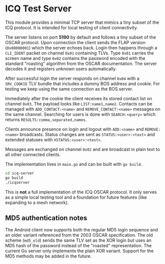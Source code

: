 # ICQ Test Server

This module provides a minimal TCP server that mimics a tiny subset of the ICQ protocol.
It is intended for local testing of client connectivity.

The server listens on port **5190** by default and follows a tiny subset of the
OSCAR protocol. Upon connection the client sends the FLAP version (`0x00000001`)
which the server echoes back. Login then happens through a `CLI_IDENT` packet on
channel `0x01` containing TLVs. Type `0x01` carries the screen name and type
`0x02` contains the password encoded with the standard "roasting" algorithm from
the OSCAR documentation. The server decodes it and registers unknown users
automatically.

After successful login the server responds on channel `0x04` with a
`SRV_COOKIE` TLV bundle that includes a dummy BOS address and cookie. For
testing we keep using the same connection as the BOS server.

Immediately after the cookie the client receives its stored contact list on
channel `0x03`. The payload looks like `LIST:name1,name2`. Contacts can be
managed with `ADD_CONTACT:<name>` and `REMOVE_CONTACT:<name>` messages on the
same channel. Searching for users is done with `SEARCH:<query>` which returns
`RESULTS:comma,separated,names`.

Clients announce presence on login and logout with `ADD:<name>` and
`REMOVE:<name>` broadcasts. Status changes are sent as `STATUS:<user>:<text>`
and extended statuses with `XSTATUS:<user>:<text>`.

Messages are exchanged on channel `0x02` and are broadcast in plain text to all
other connected clients.

The implementation lives in `main.go` and can be built with `go build`.

```bash
cd icq-server
go build
./icqserver
```

This is **not** a full implementation of the ICQ OSCAR protocol. It only
serves as a simple local testing tool and a foundation for future features
(like expanding to a mesh network).

## MD5 authentication notes

The Android client now supports both the regular MD5 login sequence and an
older variant referenced from the 2003 OSCAR specification. The old scheme
(`md5_old`) sends the same TLV set as the XOR login but uses an MD5 hash of the
password instead of the "roasted" representation. The current Go server only
implements the plain XOR variant. Support for the MD5 methods may be added in
the future.
